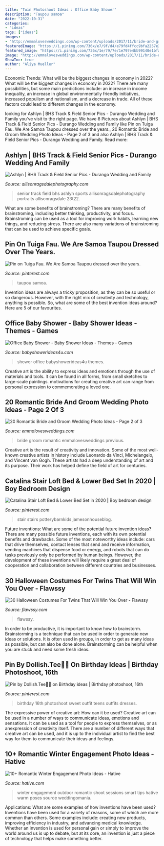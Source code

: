 ```yaml
---
title: "Twin Photoshoot Ideas : Office Baby Shower"
description: "Taupou samoa"
date: "2022-10-31"
categories:
- "ideas"
tags: ["ideas"]
images:
- "http://emmalovesweddings.com/wp-content/uploads/2017/11/bride-and-groom-attires-wedding-photo-ideas.jpg"
featuredImage: "https://i.pinimg.com/736x/e7/9f/d4/e79fd4ffcc9bfa2257e342e3ec45cb12.jpg"
featured_image: "https://i.pinimg.com/736x/1e/79/7e/1e797e4bb99140e1bfa87294f0719659.jpg"
image: "http://emmalovesweddings.com/wp-content/uploads/2017/11/bride-and-groom-attires-wedding-photo-ideas.jpg"
ShowToc: true
author: "Aliya Mueller"
---
```



Economic Trends: What will be the biggest changes in economy in 2022?
What will be the biggest changes in economy in 2022? There are many possibilities, but some main predictions include: an increase in income inequality, an increase in global environmentally friendly initiatives, increased populism and nationalism, and a decrease in trade. All of these factors could lead to different changes in the economy.

	

		
looking for Ashlyn | BHS Track &amp; Field Senior Pics - Durango Wedding and Family you've visit to the right page. We have 8 Pictures about Ashlyn | BHS Track &amp; Field Senior Pics - Durango Wedding and Family like Pin on Tuiga Fau. We Are Samoa Taupou dressed over the years., 20 Romantic Bride and Groom Wedding Photo Ideas - Page 2 of 3 and also Ashlyn | BHS Track &amp; Field Senior Pics - Durango Wedding and Family. Read more:
		
    
## Ashlyn | BHS Track &amp; Field Senior Pics - Durango Wedding And Family

<img loading=lazy src="https://allisonragsdalephotography.com/wp-content/uploads/2013/08/allisonragsdalephotography-1152.jpg" onerror="this.onerror=null;this.src='https://tse2.mm.bing.net/th?id=OIP.FMMkVk8bu0PSZCytKMCb9gHaLI&amp;pid=15.1';" alt="Ashlyn | BHS Track &amp; Field Senior Pics - Durango Wedding and Family">

_Source: allisonragsdalephotography.com_

>senior track field bhs ashlyn sports allisonragsdalephotography portraits allisonragsdale 23t22. 

	

What are some benefits of brainstroming?
There are many benefits of brainstroming, including better thinking, productivity, and focus. Brainstroming can be used as a tool for improving work habits, learning new things, and reducing stress. There are also many variations of brainstroming that can be used to achieve specific goals.

    
## Pin On Tuiga Fau. We Are Samoa Taupou Dressed Over The Years.

<img loading=lazy src="https://i.pinimg.com/736x/1e/79/7e/1e797e4bb99140e1bfa87294f0719659.jpg" onerror="this.onerror=null;this.src='https://tse2.mm.bing.net/th?id=OIP.agdGaz9sgIgQuDoCH_cUogHaKI&amp;pid=15.1';" alt="Pin on Tuiga Fau. We Are Samoa Taupou dressed over the years.">

_Source: pinterest.com_

>taupou samoa. 

	

Invention ideas are always a tricky proposition, as they can be so useful or so dangerous. However, with the right mix of creativity and technology, anything is possible. So, what are some of the best invention ideas around? Here are 5 of our favourites.

    
## Office Baby Shower - Baby Shower Ideas - Themes - Games

<img loading=lazy src="https://babyshowerideas4u.com/wp-content/uploads/2014/04/office-baby-shower-table-setting.jpg" onerror="this.onerror=null;this.src='https://tse1.mm.bing.net/th?id=OIP.t7nBTPbY5U0DfceeLq1nBwAAAA&amp;pid=15.1';" alt="Office Baby Shower - Baby Shower Ideas - Themes - Games">

_Source: babyshowerideas4u.com_

>shower office babyshowerideas4u themes. 

	

Creative art is the ability to express ideas and emotions through the use of materials and tools. It can be found in all forms, from small sketches to large-scale paintings. motivations for creating creative art can range from personal expression to commemorating a loved one.

    
## 20 Romantic Bride And Groom Wedding Photo Ideas - Page 2 Of 3

<img loading=lazy src="http://emmalovesweddings.com/wp-content/uploads/2017/11/bride-and-groom-attires-wedding-photo-ideas.jpg" onerror="this.onerror=null;this.src='https://tse2.mm.bing.net/th?id=OIP.PmQCeQV68bG45mgH588q6wHaLH&amp;pid=15.1';" alt="20 Romantic Bride and Groom Wedding Photo Ideas - Page 2 of 3">

_Source: emmalovesweddings.com_

>bride groom romantic emmalovesweddings previous. 

	

Creative art is the result of creativity and innovation. Some of the most well-known creative artists in history include Leonardo da Vinci, Michelangelo, and Vincent van Gogh. These artists had a deep understanding of art and its purpose. Their work has helped define the field of art for centuries.

    
## Catalina Stair Loft Bed &amp; Lower Bed Set In 2020 | Boy Bedroom Design

<img loading=lazy src="https://i.pinimg.com/736x/69/30/5a/69305adc0ffe785cc7f068ac748cecc9.jpg" onerror="this.onerror=null;this.src='https://tse2.mm.bing.net/th?id=OIP.dK9R9IHIdHEXIZUEyh33FQHaKP&amp;pid=15.1';" alt="Catalina Stair Loft Bed &amp; Lower Bed Set in 2020 | Boy bedroom design">

_Source: pinterest.com_

>stair stairs potterybarnkids jamesonhouseblog. 

	

Future inventions: What are some of the potential future invention ideas?
There are many possible future inventions, each with its own potential benefits and drawbacks. Some of the most noteworthy ideas include: cars that drive themselves, contact lenses that send and receive information, vending machines that dispense food or energy, and robots that can do tasks previously only be performed by human beings. However, the development of these inventions will likely require a great deal of cooperation and collaboration between different countries and businesses.

    
## 30 Halloween Costumes For Twins That Will Win You Over - Flawssy

<img loading=lazy src="https://www.flawssy.com/wp-content/uploads/2016/05/Twin-Day-Costume-Ideas-1.jpg" onerror="this.onerror=null;this.src='https://tse3.mm.bing.net/th?id=OIP.hQkHtVgnncx7aJl4-Rl_zQHaJ4&amp;pid=15.1';" alt="30 Halloween Costumes For Twins That Will Win You Over - Flawssy">

_Source: flawssy.com_

>flawssy. 

	

In order to be productive, it is important to know how to brainstorm. Brainstorming is a technique that can be used in order to generate new ideas or solutions. It is often used in groups, in order to get as many ideas as possible, but can also be done alone. Brainstorming can be helpful when you are stuck and need some fresh ideas.

    
## Pin By Dollish.Tee🦋🌺 On Birthday Ideas | Birthday Photoshoot, 16th

<img loading=lazy src="https://i.pinimg.com/736x/e7/9f/d4/e79fd4ffcc9bfa2257e342e3ec45cb12.jpg" onerror="this.onerror=null;this.src='https://tse2.mm.bing.net/th?id=OIP.9GFX5hVNFp97lANxU5JoMwHaLc&amp;pid=15.1';" alt="Pin by Dollish.Tee🦋🌺 on Birthday ideas | Birthday photoshoot, 16th">

_Source: pinterest.com_

>birthday 16th photoshoot sweet outfit teens outfits dresses. 

	

The expressive power of creative art: How can it be used?
Creative art can be used in a number of ways to communicate ideas, emotions and sensations. It can be used as a tool for people to express themselves, or as anexpression of creativity itself. There are a number of different ways that creative art can be used, and it is up to the individual artist to find the best way for them to communicate their ideas and feelings.

    
## 10+ Romantic Winter Engagement Photo Ideas - Hative

<img loading=lazy src="https://hative.com/wp-content/uploads/2014/11/winter-engagement-photo-ideas/8-winter-engagement-photo-ideas.jpg" onerror="this.onerror=null;this.src='https://tse3.mm.bing.net/th?id=OIP.6dEU46Saaqnl5MT6QloPFQHaLH&amp;pid=15.1';" alt="10+ Romantic Winter Engagement Photo Ideas - Hative">

_Source: hative.com_

>winter engagement outdoor romantic shoot sessions smart tips hative warm poses source weddingomania. 

	

Applications: What are some examples of how inventions have been used?
Inventions have been used for a variety of reasons, some of which are more common than others. Some examples include: creating new products, improving efficiency in industry, and advancing medical knowledge. Whether an invention is used for personal gain or simply to improve the world around us is up to debate, but at its core, an invention is just a piece of technology that helps make something better.

